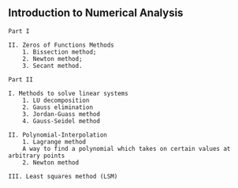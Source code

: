 ## Introduction to Numerical Analysis

    Part I 

    II. Zeros of Functions Methods
        1. Bissection method;
        2. Newton method; 
        3. Secant method.
    
    Part II 
    
    I. Methods to solve linear systems
        1. LU decomposition
        2. Gauss elimination
        3. Jordan-Guass method
        4. Gauss-Seidel method
    
    II. Polynomial-Interpolation
        1. Lagrange method
        A way to find a polynomial which takes on certain values at arbitrary points
        2. Newton method

    III. Least squares method (LSM)
    
    
    
